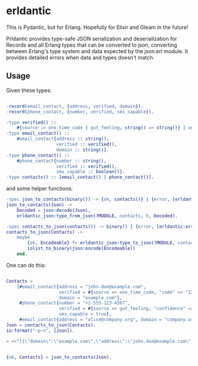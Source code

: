 # erldantic

This is Pydantic, but for Erlang. Hopefully for Elixir and Gleam in the future!

Prldantic provides type-safe JSON serialization and deserialization for Records and all Erlang types that can be converted to json, converting between Erlang's type system and data expected by the json.erl module.
It provides detailed errors when data and types doesn't match.

## Usage

Given these types:

```erlang

-record(email_contact, {address, verified, domain}).
-record(phone_contact, {number, verified, sms_capable}).

-type verified() ::
    #{source := one_time_code | gut_feeling, string() => string()} | undefined.
-type email_contact() ::
    #email_contact{address :: string(),
                   verified :: verified(),
                   domain :: string()}.
-type phone_contact() ::
    #phone_contact{number :: string(),
                   verified :: verified(),
                   sms_capable :: boolean()}.
-type contacts() :: [email_contact() | phone_contact()].

```

and some helper functions:

```erlang
-spec json_to_contacts(binary()) -> {ok, contacts()} | {error, [erldantic:error()]}.
json_to_contacts(Json) ->
    Decoded = json:decode(Json),
    erldantic_json:type_from_json(?MODULE, contacts, 0, Decoded).

-spec contacts_to_json(contacts()) -> binary() | {error, [erldantic:error()]}.
contacts_to_json(Contacts) ->
    maybe
        {ok, Encodeable} ?= erldantic_json:type_to_json(?MODULE, contacts, 0, Contacts),
        iolist_to_binary(json:encode(Encodeable))
    end.
```


One can do this:

``` erlang

Contacts =
    [#email_contact{address = "john.doe@example.com",
                    verified = #{source => one_time_code, "code" => "123456"},
                    domain = "example.com"},
     #phone_contact{number = "+1-555-123-4567",
                    verified = #{source => gut_feeling, "confidence" => "high"},
                    sms_capable = true},
     #email_contact{address = "alice@company.org", domain = "company.org"}],
Json = contacts_to_json(Contacts).
io:format("~p~n", [Json]).

> <<"[{\"domain\":\"example.com\",\"address\":\"john.doe@example.com\",\"verified\":{\"source\":\"one_time_code\",\"code\":\"123456\"}},{\"number\":\"+1-555-123-4567\",\"verified\":{\"source\":\"gut_feeling\",\"confidence\":\"high\"},\"sms_capable\":true},{\"domain\":\"company.org\",\"address\":\"alice@company.org\"}]">>


{ok, Contacts} = json_to_contacts(Json).

```
